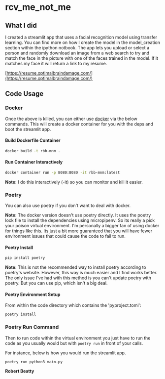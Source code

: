 # rcv_me_not_me

## What I did

I created a streamlit app that uses a facial recognition model using transfer learning. You can find more on how I create the model in the model_creation section within the ipython notbook. The app lets you upload or select a person and randomly download an image from a web search to try and match the face in the picture with one of the faces trained in the model. If it matches my face it will return a link to my resume.

[https://resume.optimalbraindamage.com/](https://resume.optimalbraindamage.com/)

## Code Usage

### Docker

Once the above is killed, you can either use [docker](https://www.docker.com/get-started) via the below commands. This will create a docker container for you with the deps and boot the streamlit app.

#### Build Dockerfile Container

```bash
docker build -t rbb-mnm .
```

#### Run Container Interactively

```bash
docker container run -p 8080:8080 -it rbb-mnm:latest
```

**Note:** I do this interactively (-it) so you can monitor and kill it easier.

### Poetry

You can also use poetry if you don't want to deal with docker.

**Note:** The docker version doesn't use poetry directly. It uses the poetry lock file to install the dependencies using micropipenv. So its really a pick your poison virtual environment. I'm personally a bigger fan of using docker for things like this. Its just a bit more guaranteed that you will have fewer environment issues that could cause the code to fail to run.

#### Poetry Install

```bash
pip install poetry
```

**Note:** This is not the recommended way to install poetry according to poetry's website. However, this way is much easier and I find works better. The only issue I've had with this method is you can't update poetry with poetry. But you can use pip, which isn't a big deal.

#### Poetry Environment Setup

From within the code directory which contains the 'pyproject.toml':

```bash
poetry install
```

### Poetry Run Command

Then to run code within the virtual environment you just have to run the code as you usually would but with `poetry run` in front of your calls.

For instance, below is how you would run the streamlit app.

```bash
poetry run python3 main.py
```

**Robert Beatty**
